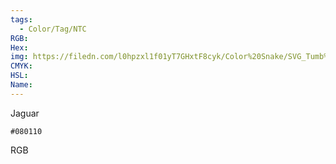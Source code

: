 ```yaml
---
tags:
  - Color/Tag/NTC
RGB:
Hex:
img: https://filedn.com/l0hpzxl1f01yT7GHxtF8cyk/Color%20Snake/SVG_Tumb%20Mass%20No%20Name/080110.svg
CMYK:
HSL:
Name:
---
```

Jaguar
```palette
#080110
```
RGB
